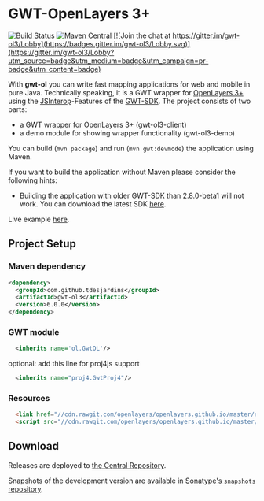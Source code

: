 GWT-OpenLayers 3+
==================

[![Build Status](https://travis-ci.org/TDesjardins/gwt-ol.svg?branch=gwt%2F2.8)](https://travis-ci.org/TDesjardins/gwt-ol)
[![Maven Central](https://maven-badges.herokuapp.com/maven-central/com.github.tdesjardins/gwt-ol3/badge.svg)](https://maven-badges.herokuapp.com/maven-central/com.github.tdesjardins/gwt-ol3)
[![Join the chat at https://gitter.im/gwt-ol3/Lobby](https://badges.gitter.im/gwt-ol3/Lobby.svg)](https://gitter.im/gwt-ol3/Lobby?utm_source=badge&utm_medium=badge&utm_campaign=pr-badge&utm_content=badge)

With **gwt-ol** you can write fast mapping applications for web and mobile in pure Java. Technically speaking, it is a GWT wrapper for [OpenLayers 3+](http://openlayers.org/ "OpenLayers website") using the [JSInterop](https://docs.google.com/document/d/10fmlEYIHcyead_4R1S5wKGs1t2I7Fnp_PaNaa7XTEk0/edit)-Features of the [GWT-SDK](http://www.gwtproject.org/release-notes.html#Release_Notes_2_8_0 "Release notes"). The project consists of two parts:
  
  * a GWT wrapper for OpenLayers 3+ (gwt-ol3-client)
  * a demo module for showing wrapper functionality (gwt-ol3-demo)

You can build (`mvn package`) and run (`mvn gwt:devmode`) the application using Maven.

If you want to build the application without Maven please consider the following hints: 

  * Building the application with older GWT-SDK than 2.8.0-beta1 will not work. You can download the latest SDK [here](http://www.gwtproject.org/versions.html).

Live example [here](https://tdesjardins.github.io/gwt-ol3/).

## Project Setup

### Maven dependency
```xml
<dependency>
  <groupId>com.github.tdesjardins</groupId>
  <artifactId>gwt-ol3</artifactId>
  <version>6.0.0</version>
</dependency>
```

### GWT module

```xml
  <inherits name='ol.GwtOL'/>
```
optional: add this line for proj4js support
```xml
  <inherits name="proj4.GwtProj4"/>
```

### Resources

```html
  <link href="//cdn.rawgit.com/openlayers/openlayers.github.io/master/en/v[x.x.x]/css/ol.css" rel="stylesheet" type="text/css">
  <script src="//cdn.rawgit.com/openlayers/openlayers.github.io/master/en/v[x.x.x]/build/ol.js" type="text/javascript"></script>
```

## Download

Releases are deployed to [the Central Repository][dl].

Snapshots of the development version are available in 
[Sonatype's `snapshots` repository][snap].


 [dl]: https://search.maven.org/#search%7Cga%7C1%7Cg%3A%22com.github.tdesjardins%22
 [snap]: https://oss.sonatype.org/content/repositories/snapshots/
 
